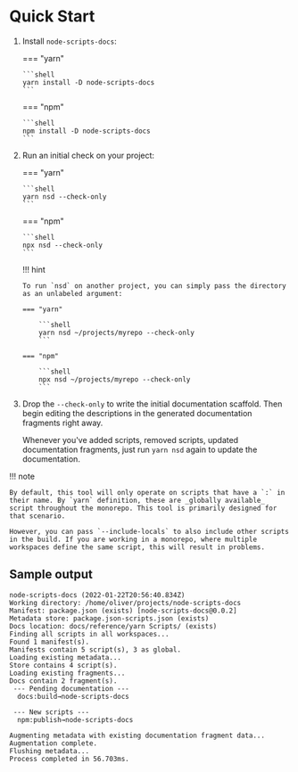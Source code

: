 # Quick Start

1.  Install `node-scripts-docs`:

    === "yarn"

        ```shell
        yarn install -D node-scripts-docs
        ```

    === "npm"

        ```shell
        npm install -D node-scripts-docs
        ```

1.  Run an initial check on your project:

    === "yarn"

        ```shell
        yarn nsd --check-only
        ```

    === "npm"

        ```shell
        npx nsd --check-only
        ```

    !!! hint

        To run `nsd` on another project, you can simply pass the directory as an unlabeled argument:

        === "yarn"

            ```shell
            yarn nsd ~/projects/myrepo --check-only
            ```

        === "npm"

            ```shell
            npx nsd ~/projects/myrepo --check-only
            ```

1.  Drop the `--check-only` to write the initial documentation scaffold. Then begin editing the descriptions in the generated documentation fragments right away.

    Whenever you've added scripts, removed scripts, updated documentation fragments, just run `yarn nsd` again to update the documentation.

!!! note

    By default, this tool will only operate on scripts that have a `:` in their name. By `yarn` definition, these are _globally available_ script throughout the monorepo. This tool is primarily designed for that scenario.

    However, you can pass `--include-locals` to also include other scripts in the build. If you are working in a monorepo, where multiple workspaces define the same script, this will result in problems.

## Sample output

```shell
node-scripts-docs (2022-01-22T20:56:40.834Z)
Working directory: /home/oliver/projects/node-scripts-docs
Manifest: package.json (exists) [node-scripts-docs@0.0.2]
Metadata store: package.json-scripts.json (exists)
Docs location: docs/reference/yarn Scripts/ (exists)
Finding all scripts in all workspaces...
Found 1 manifest(s).
Manifests contain 5 script(s), 3 as global.
Loading existing metadata...
Store contains 4 script(s).
Loading existing fragments...
Docs contain 2 fragment(s).
 --- Pending documentation ---
  docs:build→node-scripts-docs

 --- New scripts ---
  npm:publish→node-scripts-docs

Augmenting metadata with existing documentation fragment data...
Augmentation complete.
Flushing metadata...
Process completed in 56.703ms.
```
